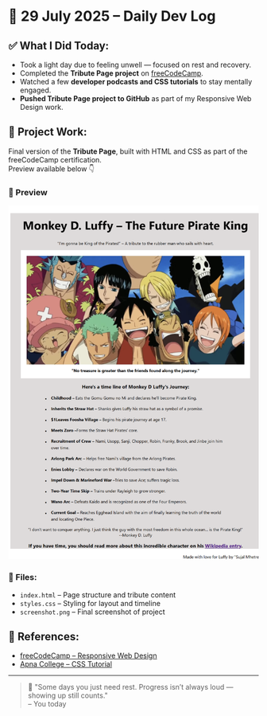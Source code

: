 # 📆 29 July 2025 – Daily Dev Log

## ✅ What I Did Today:

- Took a light day due to feeling unwell — focused on rest and recovery.
- Completed the **Tribute Page project** on [freeCodeCamp](https://www.freecodecamp.org/learn/).
- Watched a few **developer podcasts and CSS tutorials** to stay mentally engaged.
- **Pushed Tribute Page project to GitHub** as part of my Responsive Web Design work.

## 🧪 Project Work:

Final version of the **Tribute Page**, built with HTML and CSS as part of the freeCodeCamp certification.  
Preview available below 👇

### 📸 Preview

![Project Preview](./screenshot.png)

### 📁 Files:

- `index.html` – Page structure and tribute content  
- `styles.css` – Styling for layout and timeline  
- `screenshot.png` – Final screenshot of project  

## 🔗 References:

- [freeCodeCamp – Responsive Web Design](https://www.freecodecamp.org/learn/)
- [Apna College – CSS Tutorial](https://www.youtube.com/watch?v=ESnrn1kAD4E)

---

> 💬 "Some days you just need rest. Progress isn’t always loud — showing up still counts."  
> – You today

